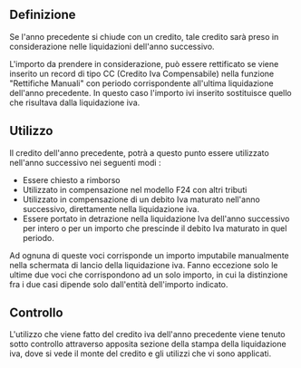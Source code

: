 ## Definizione

Se l'anno precedente si chiude con un credito, tale credito sarà preso in considerazione nelle liquidazioni dell'anno successivo.

L'importo da prendere in considerazione, può essere rettificato se viene inserito un record di tipo CC (Credito Iva Compensabile) nella funzione "Rettifiche Manuali" con periodo corrispondente all'ultima liquidazione dell'anno precedente.
In questo caso l'importo ivi inserito sostituisce quello che risultava dalla liquidazione iva.

## Utilizzo

Il credito dell'anno precedente, potrà a questo punto essere utilizzato nell'anno successivo nei seguenti modi : 
-  Essere chiesto a rimborso
-  Utilizzato in compensazione nel modello F24 con altri tributi
-  Utilizzato in compensazione di un debito Iva maturato nell'anno successivo, direttamente nella liquidazione iva.
-  Essere portato in detrazione nella liquidazione Iva dell'anno successivo per intero o per un importo che prescinde il debito Iva maturato in quel periodo.

Ad ognuna di queste voci corrisponde un importo imputabile manualmente nella schermata di lancio della liquidazione iva. Fanno eccezione solo le ultime due voci che corrispondono ad un solo importo, in cui la distinzione fra i due casi dipende solo dall'entità dell'importo indicato.

## Controllo

L'utilizzo che viene fatto del credito iva dell'anno precedente viene tenuto sotto controllo attraverso apposita sezione della stampa della liquidazione iva, dove si vede il monte del credito e gli utilizzi che vi sono applicati.

